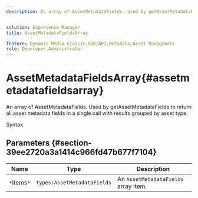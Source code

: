 ```yaml
---
description: An array of AssetMetadataFields. Used by getAssetMetadataFields to return all asset metadata fields in a single call with results grouped by asset type.


solution: Experience Manager
title: AssetMetadataFieldsArray

feature: Dynamic Media Classic,SDK/API,Metadata,Asset Management
role: Developer,Administrator
---
```


# AssetMetadataFieldsArray{#assetmetadatafieldsarray}

An array of AssetMetadataFields. Used by getAssetMetadataFields to return all asset metadata fields in a single call with results grouped by asset type.

 Syntax 

## Parameters {#section-39ee2720a3a1414c966fd47b677f7104}

|  Name  | Type  | Description  |
|---|---|---|
|  `*`items`*`  | `types:AssetMetadataFields`  |An `AssetMetadataFields` array item.  |

